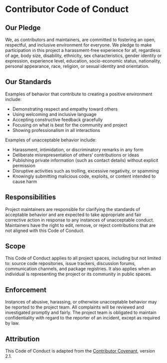 <!-- @format -->

# Contributor Code of Conduct

## Our Pledge

We, as contributors and maintainers, are committed to fostering an open, respectful, and inclusive environment for everyone. We pledge to make participation in this project a harassment-free experience for all, regardless of age, body size, disability, ethnicity, sex characteristics, gender identity or expression, experience level, education, socio-economic status, nationality, personal appearance, race, religion, or sexual identity and orientation.

## Our Standards

Examples of behavior that contribute to creating a positive environment include:

- Demonstrating respect and empathy toward others
- Using welcoming and inclusive language
- Accepting constructive feedback gracefully
- Focusing on what is best for the community and project
- Showing professionalism in all interactions

Examples of unacceptable behavior include:

- Harassment, intimidation, or discriminatory remarks in any form
- Deliberate misrepresentation of others’ contributions or ideas
- Publishing private information (such as contact details) without explicit permission
- Disruptive activities such as trolling, excessive negativity, or spamming
- Knowingly submitting malicious code, exploits, or content intended to cause harm

## Responsibilities

Project maintainers are responsible for clarifying the standards of acceptable behavior and are expected to take appropriate and fair corrective action in response to any instances of unacceptable conduct. Maintainers have the right to edit, remove, or reject contributions that are not aligned with this Code of Conduct.

## Scope

This Code of Conduct applies to all project spaces, including but not limited to: source code repositories, issue trackers, discussion forums, communication channels, and package registries. It also applies when an individual is representing the project or its community in public spaces.

## Enforcement

Instances of abusive, harassing, or otherwise unacceptable behavior may be reported to the project team. All complaints will be reviewed and investigated promptly and fairly. The project team is obligated to maintain confidentiality with regard to the reporter of an incident, except as required by law.

## Attribution

This Code of Conduct is adapted from the [Contributor Covenant](https://www.contributor-covenant.org), version 2.1.

